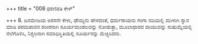 +++
title = "008 ಧರಣಿಪತಿ ಕೇಳ್"

+++
8. ಜನಮೇಜಯ ಅರಸನೇ ಕೇಳು, ಧೌಮ್ಯನು ಹೇಳಿದಂತೆ, ಧರ್ಮರಾಯನು ಗಂಗಾ ನದಿಯಲ್ಲಿ ಮುಳುಗಿ ಸ್ನಾನ ಮಾಡಿ ಪರಮಪಾವನ ಶರೀರನಾಗಿ ಸೂರ್ಯಮಂಡಲವನ್ನು ನೋಡುತ್ತಾ, ಮೂಲಾಧಾರದ ವಾಯುವನ್ನು ಸುಷುಮ್ನೆಯಲ್ಲಿ ನೆಲೆಗೊಳಿಸಿ, ನಿಶ್ಚಲನಾಗಿ ಸಮಾಧಿಸ್ಥಿತಿಯಲ್ಲಿ ಸೂರ್ಯನನ್ನು ಮೆಚ್ಚಿಸಿದನು.